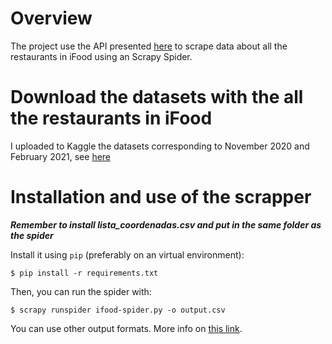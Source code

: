 # Overview
The project use the API presented [here](https://github.com/ricardotachinardi/ifood-scrapper/blob/main/explorando_api_ifood.ipynb) to scrape data about all the restaurants in iFood using an Scrapy Spider.

# Download the datasets with the all the restaurants in iFood
I uploaded to Kaggle the datasets corresponding to November 2020 and February 2021, see [here](https://www.kaggle.com/ricardotachinardi/ifood-restaurants-data)

# Installation and use of the scrapper

***Remember to install lista_coordenadas.csv and put in the same folder as the spider***

Install it using `pip` (preferably on an virtual environment):
```shell
$ pip install -r requirements.txt
```

Then, you can run the spider with:
```shell
$ scrapy runspider ifood-spider.py -o output.csv
```

You can use other output formats. More info on [this link](https://docs.scrapy.org/en/latest/topics/feed-exports.html#serialization-formats).
